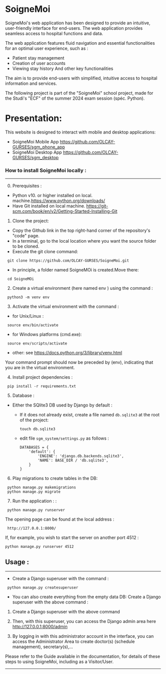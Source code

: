# SoigneMoi

 SoigneMoi's web application has been designed to provide an intuitive, user-friendly interface for end-users. The web application provides seamless access to hospital functions and data.

The web application features fluid navigation and essential functionalities for an optimal user experience, such as :

 - Patient stay management
 - Creation of user accounts
 -  Viewing stay history And other key functionalities
 
 The aim is to provide end-users with simplified, intuitive access to hospital information and services.

The following project is part of the "SoigneMoi" school project, made for the Studi's "ECF" of the summer 2024 exam session (spéc. Python).

# Presentation: 
This website is designed to interact with mobile and desktop applications:
 - SoigneMoi Mobile App https://github.com/OLCAY-GURSES/sgm_phone_app 
 - SoigneMoi Desktop App https://github.com/OLCAY-GURSES/sgm_desktop


### How to install SoigneMoi locally : 
---

0. Prerequisites  : 
 - Python v10. or higher installed on local. machine.https://www.python.org/downloads/
 - Have Git installed on local machine. https://git-scm.com/book/en/v2/Getting-Started-Installing-Git
 

1. Clone the project: 
 - Copy the Github link in the top right-hand corner of the repository's "code" page.
 - In a terminal, go to the local location where you want the source folder to be cloned.
 - Execute the git clone command:  
````
 git clone https://github.com/OLCAY-GURSES/SoigneMoi.git
````

 - In principle, a folder named SoigneMOi is created.Move there:  
````
 cd SoigneMOi
````
2. Create a virtual environment (here named env ) using the command : 
````
 python3 -m venv env
````

3. Activate the virtual environment with the command : 
 
* for Unix/Linux : 
````
 source env/bin/activate
````

* for Windows platforms (cmd.exe):
````
 source env/scripts/activate
````
 * other: see  https://docs.python.org/3/library/venv.html

Your command prompt should now be preceded by (env), indicating that you are in the virtual environment.


4. Install project dependencies : 
````
 pip install -r requirements.txt
````

5. Database : 

 - Either the SQlite3 DB used by Django by default :

    - If it does not already exist, create a file named `db.sqlite3` at the root of the project:  
      ````
      touch db.sqlite3
      ````
 
    - edit file `sgm_system/settings.py` as follows :

      ````
      DATABASES = {
          'default': {
              'ENGINE': 'django.db.backends.sqlite3',
              'NAME': BASE_DIR / 'db.sqlite3',
          }
      }
      ````

6. Play migrations to create tables in the DB: 
````
 python manage.py makemigrations 
 python manage.py migrate
````

7. Run the application : : 
````
 python manage.py runserver
````

The opening page can be found at the local address :
````
 http://127.0.0.1:8000/
````
If, for example, you wish to start the server on another port 4512 :
````
python manage.py runserver 4512
````

## Usage : 
---

 - Create a Django superuser with the command :
````
 python manage.py createsuperuser
````

 - You can also create everything from the empty data DB: Create a Django superuser with the above command :

1. Create a Django superuser with the above command

2. Then, with this superuser, you can access the Django admin area here http://127.0.0.1:8000/admin

3. By logging in with this administrator account in the interface, you can access the Administrator Area to create doctor(s) (schedule management), secretary(s),...

Please refer to the Guide available in the documentation, for details of these steps to using SoigneMoi, including as a Visitor/User.

---
